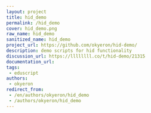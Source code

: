 ```yaml
---
layout: project
title: hid_demo
permalink: /hid_demo
cover: hid_demo.png
raw_name: hid_demo
sanitized_name: hid_demo
project_url: https://github.com/okyeron/hid-demo/
description: demo scripts for hid functionality
discussion_url: https://llllllll.co/t/hid-demo/21315
documentation_url: 
tags:
 - eduscript
authors:
 - okyeron
redirect_from:
 - /en/authors/okyeron/hid_demo
 - /authors/okyeron/hid_demo
---
```

